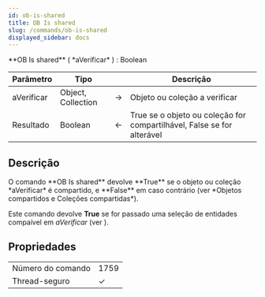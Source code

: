 ```yaml
---
id: ob-is-shared
title: OB Is shared
slug: /commands/ob-is-shared
displayed_sidebar: docs
---
```


<!--REF #_command_.OB Is shared.Syntax-->**OB Is shared** ( *aVerificar* ) : Boolean<!-- END REF-->
<!--REF #_command_.OB Is shared.Params-->
| Parâmetro | Tipo |  | Descrição |
| --- | --- | --- | --- |
| aVerificar | Object, Collection | &#8594;  | Objeto ou coleção a verificar |
| Resultado | Boolean | &#8592; | True se o objeto ou coleção for compartilhável, False se for alterável |

<!-- END REF-->

## Descrição 

<!--REF #_command_.OB Is shared.Summary-->O comando **OB Is shared** devolve **True** se o objeto ou coleção *aVerificar* é compartido, e **False** em caso contrário (ver *Objetos compartidos e Coleções compartidas*).<!-- END REF-->

Este comando devolve **True** se for passado uma seleção de entidades compaível em *aVerificar* (ver ).


## Propriedades

|  |  |
| --- | --- |
| Número do comando | 1759 |
| Thread-seguro | &check; |


